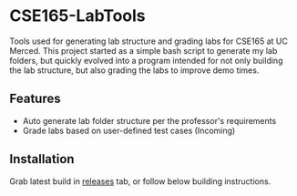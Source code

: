 

# CSE165-LabTools

Tools used for generating lab structure and grading labs for CSE165 at UC Merced. This project started as a simple bash script to generate my lab folders, but quickly evolved into a program intended for not only building the lab structure, but also grading the labs to improve demo times. 

## Features
 - Auto generate lab folder structure per the professor's requirements
 - Grade labs based on user-defined test cases (Incoming)

## Installation
Grab latest build in [releases](https://github.com/CybrNight/CSE165-LabTools/releases) tab, or follow below building instructions.
